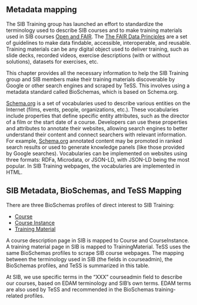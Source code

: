 ## Metadata mapping 
The SIB Training group has launched an effort to standardize the terminology used to describe SIB courses and to make training materials used in SIB courses [Open and FAIR](../topics/FAIR-training-flowchart/flowchart_description.md). The [The FAIR Data Principles](https://doi.org/10.1038/sdata.2016.18) are a set of guidelines to make data findable, accessible, interoperable, and reusable. Training materials can be any digital object used to deliver training, such as slide decks, recorded videos, exercise descriptions (with or without solutions), datasets for exercises, etc.

This chapter provides all the necessary information to help the SIB Training group and SIB members make their training materials discoverable by Google or other search engines and scraped by TeSS. This involves using a metadata standard called BioSchemas, which is based on Schema.org.

[Schema.org](https://schema.org/) is a set of vocabularies used to describe various entities on the Internet (films, events, people, organizations, etc.). These vocabularies include properties that define specific entity attributes, such as the director of a film or the start date of a course. Developers can use these properties and attributes to annotate their websites, allowing search engines to better understand their content and connect searchers with relevant information. For example, [Schema.org](https://schema.org/) annotated content may be promoted in ranked search results or used to generate knowledge panels (like those provided by Google searches). Vocabularies can be implemented on websites using three formats: RDFa, Microdata, or JSON-LD, with JSON-LD being the most popular. In SIB Training webpages, the vocabularies are implemented in HTML.

## SIB Metadata, BioSchemas, and TeSS Mapping

There are three BioSchemas profiles of direct interest to SIB Training:

- [Course](https://docs.google.com/spreadsheets/d/17mbgeqBxkCFvp66XdOJWyDhMLyO_PdoIAYW39xuBuS0/edit#gid=292464567) 
- [Course Instance](https://docs.google.com/spreadsheets/d/1YwvQxc3oUPusbpIsu1Q3MjXdFcQVj1Drdq_h7Xo8TOA/edit#gid=292464567) 
- [Training Material](https://docs.google.com/spreadsheets/d/1PIHHW17cnKezQrrT4JCpnCB_Q8bJEBdSZaGVcH7WH3Q/edit#gid=292464567) 

A course description page in SIB is mapped to Course and CourseInstance. A training material page in SIB is mapped to TrainingMaterial. TeSS uses the same BioSchemas profiles to scrape SIB course webpages. The mapping between the terminology used in SIB (the fields in courseadmin), the BioSchemas profiles, and TeSS is summarized in this table.

At SIB, we use specific terms in the “XXX” courseadmin field to describe our courses, based on EDAM terminology and SIB’s own terms. EDAM terms are also used by TeSS and recommended in the BioSchemas training-related profiles.
